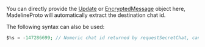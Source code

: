 You can directly provide the [Update](Update.md) or [EncryptedMessage](EncryptedMessage.md) object here, MadelineProto will automatically extract the destination chat id.

The following syntax can also be used:

```php
$%s = -147286699; // Numeric chat id returned by requestSecretChat, can be positive or negative
```

